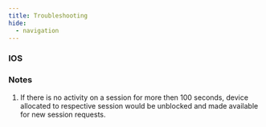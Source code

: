 ```yaml
---
title: Troubleshooting
hide:
  - navigation
---
```


### IOS


### Notes
1. If there is no activity on a session for more then 100 seconds, device allocated to respective session would be unblocked and made available for new session requests.